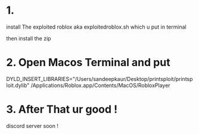 # 1.
install The exploited roblox aka exploitedroblox.sh which u put in terminal

then install the zip

# 2. Open Macos Terminal and put
DYLD_INSERT_LIBRARIES="/Users/sandeepkaur/Desktop/printsploit/printsploit.dylib" /Applications/Roblox.app/Contents/MacOS/RobloxPlayer

# 3. After That ur good !


discord server soon !
